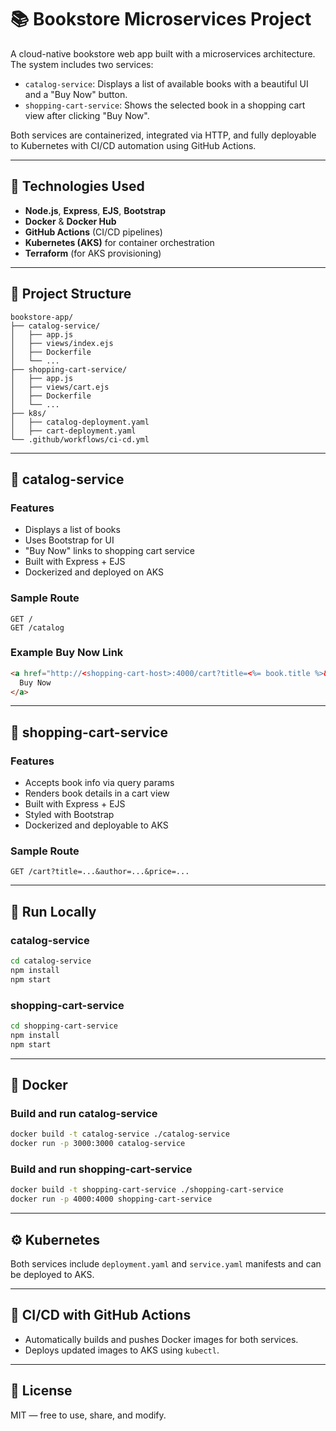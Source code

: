 # 📚 Bookstore Microservices Project

A cloud-native bookstore web app built with a microservices architecture. The system includes two services:

- `catalog-service`: Displays a list of available books with a beautiful UI and a "Buy Now" button.
- `shopping-cart-service`: Shows the selected book in a shopping cart view after clicking "Buy Now".

Both services are containerized, integrated via HTTP, and fully deployable to Kubernetes with CI/CD automation using GitHub Actions.

---

## 🔧 Technologies Used

- **Node.js**, **Express**, **EJS**, **Bootstrap**
- **Docker** & **Docker Hub**
- **GitHub Actions** (CI/CD pipelines)
- **Kubernetes (AKS)** for container orchestration
- **Terraform** (for AKS provisioning)

---

## 🧱 Project Structure

```
bookstore-app/
├── catalog-service/
│   ├── app.js
│   ├── views/index.ejs
│   ├── Dockerfile
│   └── ...
├── shopping-cart-service/
│   ├── app.js
│   ├── views/cart.ejs
│   ├── Dockerfile
│   └── ...
├── k8s/
│   ├── catalog-deployment.yaml
│   ├── cart-deployment.yaml
└── .github/workflows/ci-cd.yml
```

---

## 📘 catalog-service

### Features
- Displays a list of books
- Uses Bootstrap for UI
- "Buy Now" links to shopping cart service
- Built with Express + EJS
- Dockerized and deployed on AKS

### Sample Route
```
GET /
GET /catalog
```

### Example Buy Now Link
```html
<a href="http://<shopping-cart-host>:4000/cart?title=<%= book.title %>&author=<%= book.author %>&price=<%= book.price %>">
  Buy Now
</a>
```

---

## 🛒 shopping-cart-service

### Features
- Accepts book info via query params
- Renders book details in a cart view
- Built with Express + EJS
- Styled with Bootstrap
- Dockerized and deployable to AKS

### Sample Route
```
GET /cart?title=...&author=...&price=...
```

---

## 🚀 Run Locally

### catalog-service
```bash
cd catalog-service
npm install
npm start
```

### shopping-cart-service
```bash
cd shopping-cart-service
npm install
npm start
```

---

## 🐳 Docker

### Build and run catalog-service
```bash
docker build -t catalog-service ./catalog-service
docker run -p 3000:3000 catalog-service
```

### Build and run shopping-cart-service
```bash
docker build -t shopping-cart-service ./shopping-cart-service
docker run -p 4000:4000 shopping-cart-service
```

---

## ⚙️ Kubernetes

Both services include `deployment.yaml` and `service.yaml` manifests and can be deployed to AKS.

---

## 🤖 CI/CD with GitHub Actions

- Automatically builds and pushes Docker images for both services.
- Deploys updated images to AKS using `kubectl`.

---

## 📎 License

MIT — free to use, share, and modify.